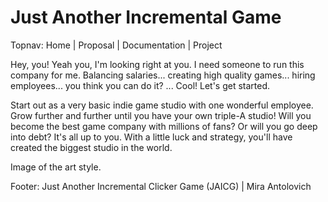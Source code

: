 # Just Another Incremental Game
Topnav: Home | Proposal | Documentation | Project

Hey, you! Yeah you, I'm looking right at you. I need someone to run this company for me. Balancing salaries... creating high quality games... hiring employees... you think you can do it?
...
Cool! Let's get started.

Start out as a very basic indie game studio with one wonderful employee. Grow further and further until you have your own triple-A studio! Will you become the best game company with millions of fans? Or will you go deep into debt? It's all up to you. With a little luck and strategy, you'll have created the biggest studio in the world.

Image of the art style.

Footer: Just Another Incremental Clicker Game (JAICG) | Mira Antolovich
